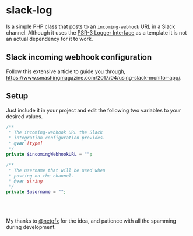 # slack-log

Is a simple PHP class that posts to an `incoming-webhook` URL in a Slack channel. Although it uses the [PSR-3 Logger Interface](https://github.com/php-fig/fig-standards/blob/master/accepted/PSR-3-logger-interface.md) as a template it is not an actual dependency for it to work.

## Slack incoming webhook configuration

Follow this extensive article to guide you through, https://www.smashingmagazine.com/2017/04/using-slack-monitor-app/.

## Setup

Just include it in your project and edit the following two variables to your desired values.

```php
/**
 * The incoming-webhook URL the Slack
 * integration configuration provides.
 * @var [type]
 */
private $incomingWebhookURL = "";

/**
 * The username that will be used when
 * posting on the channel.
 * @var string
 */
private $username = "";
```

<br/>
<br/>

My thanks to [@netgfx](https://github.com/netgfx) for the idea, and patience with all the spamming during development.
